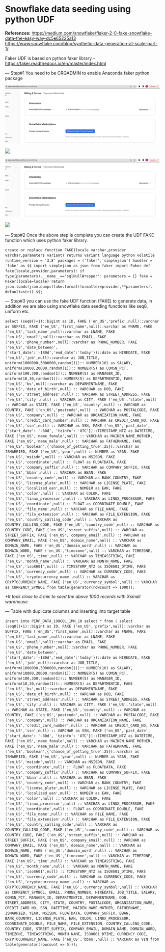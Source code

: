 # Snowflake data seeding using python UDF

__References:__
<https://medium.com/snowflake/flaker-2-0-fake-snowflake-data-the-easy-way-dc5e65225a13>
<https://www.snowflake.com/blog/synthetic-data-generation-at-scale-part-1/>

Faker UDF is based on python faker library - <https://faker.readthedocs.io/en/master/index.html>


— Step#1 You need to be ORGADMIN to enable Anaconda faker python package

![](https://github.com/siminsadanandan/katacoda-scenarios/blob/e4e3175869895087634a6833a22a77e66740e819/Pasted%20Graphic%204.jpg)

![](https://pandao.github.io/editor.md/images/logos/editormd-logo-180x180.png)

![](https://github.com/siminsadanandan/katacoda-scenarios/blob/17bda9c587205e8e540e1666dcf0fec323ff07d6/Pasted%20Graphic%204.png)

![](https://siminsadanandan.github.io/katacoda-scenarios/img/sf-config-image.png)

— Step#2 Once the above step is complete you can create the UDF FAKE function which uses python faker library. 

`create or replace function FAKE(locale varchar,provider varchar,parameters variant)
returns variant
language python
volatile
runtime_version = '3.8'
packages = ('faker','simplejson')
handler = 'fake'
as
$$
import simplejson as json
from faker import Faker
def fake(locale,provider,parameters):
  if type(parameters).__name__=='sqlNullWrapper':
    parameters = {}
  fake = Faker(locale=locale)
  return json.loads(json.dumps(fake.format(formatter=provider,**parameters), default=str))
$$;`



— Step#3 you can use the fake UDF function (FAKE) to generate data, in addition we are also using snowflake data seeding functions like  seq8, 
uniform etc. 

`select (seq8()+1)::bigint as ID, FAKE ('en_US','prefix',null)::varchar as SUFFIX, FAKE ('en_US','first_name',null)::varchar as FNAME, FAKE ('en_US','last_name',null)::varchar as LNAME, FAKE ('en_US','email',null)::varchar as EMAIL, FAKE ('en_US','phone_number',null)::varchar as PHONE_NUMBER, FAKE ('en_US','date_between',{'start_date':'-180d','end_date':'today'})::date as HIREDATE, FAKE ('en_US','job',null)::varchar as JOB_TITLE, uniform(1000000,3000000,random(1)):: NUMBER(10) as SALARY, uniform(10000,20000,random(1)):: NUMBER(5) as COMSN_PCT, uniform(100,300,random(1)):: NUMBER(5) as MANAGER_ID, uniform(10,30,random(1)):: NUMBER(5) as DEPARTMENTID, FAKE ('en_US','bs',null)::varchar as DEPARMENTNAME, FAKE ('en_US','date_of_birth',null) :: VARCHAR as DOB, FAKE ('en_US','street_address',null) :: VARCHAR as STREET_ADDRESS, FAKE ('en_US','city',null) :: VARCHAR as CITY, FAKE ('en_US','state',null) :: VARCHAR as STATE, FAKE ('en_US','country',null) :: VARCHAR as COUNTRY, FAKE ('en_US','postcode',null) :: VARCHAR as POSTALCODE, FAKE ('en_US','company',null) :: VARCHAR as ORGANIZATION_NAME, FAKE ('en_US','credit_card_number',null) :: VARCHAR as CREDIT_CARD_NO, FAKE ('en_US','ssn',null) :: VARCHAR as SSN, FAKE ('en_US','past_date',{'start_date': '-30d', 'tzinfo': 'UTC'})::TIMESTAMP_NTZ as DATETIME, FAKE ('en_US','name_female',null) :: VARCHAR as MAIDEN_NAME_MOTHER, FAKE ('en_US','name_male',null) :: VARCHAR as FATHERNAME, FAKE ('en_US','boolean',{'chance_of_getting_true':25})::varchar as ISMARRIED, FAKE ('en_US','year',null) :: NUMBER as YEAR, FAKE ('en_US','msisdn',null) :: VARCHAR as MSISDN, FAKE ('en_US','coordinate',null) :: FLOAT as FLOATDATA, FAKE ('en_US','company_suffix',null) :: VARCHAR as COMPANY_SUFFIX, FAKE ('en_US','bban',null) :: VARCHAR as BBAN, FAKE ('en_US','country_code',null) :: VARCHAR as BANK_COUNTRY, FAKE ('en_US','license_plate',null) :: VARCHAR as LICENSE_PLATE, FAKE ('en_US','localized_ean',null) :: NUMBER as EAN, FAKE ('en_US','color',null) :: VARCHAR as COLOR, FAKE ('en_US','linux_processor',null) :: VARCHAR as LINUX_PROCESSOR, FAKE ('en_US','coordinate',null) :: FLOAT as COORDINATE_DOUBLE, FAKE ('en_US','file_name',null) :: VARCHAR as FILE_NAME, FAKE ('en_US','file_extension',null) :: VARCHAR as FILE_EXTENSION, FAKE ('en_US','country_calling_code',null) :: VARCHAR as COUNTRY_CALLING_CODE, FAKE ('en_US','country_code',null) :: VARCHAR as COUNTRY_CODE, FAKE ('en_US','street_suffix',null) :: VARCHAR as STREET_SUFFIX, FAKE ('en_US','company_email',null) :: VARCHAR as COMPANY_EMAIL, FAKE ('en_US','domain_name',null) :: VARCHAR as DOMAIN_NAME, FAKE ('en_US','domain_word',null) :: VARCHAR as DOMAIN_WORD, FAKE ('en_US','timezone',null) :: VARCHAR as TIMEZONE, FAKE ('en_US','time',null) :: VARCHAR as TIMEASSTRING, FAKE ('en_US','month_name',null) :: VARCHAR as MONTH_NAME, FAKE ('en_US','iso8601',null) :: TIMESTAMP_NTZ as ISO8601_DTIME, FAKE ('en_US','currency_code',null) :: VARCHAR as CURRENCY_CODE, FAKE ('en_US','cryptocurrency_name',null) :: VARCHAR as CRYPTOCURRENCY_NAME, FAKE ('en_US','currency_symbol',null) :: VARCHAR as CURRENCY_SYMBOL
from
table(generator(rowcount => 1000));`
 

_*It took close to 4 min to seed the above 1000 records with Xsmall warehouse_



— Table with duplicate columns and inserting into target table

`insert into PERF_DATA_100COL_1MN_10 select * from (
select (seq8()+1)::bigint as ID, FAKE ('en_US','prefix',null)::varchar as SUFFIX, FAKE ('en_US','first_name',null)::varchar as FNAME, FAKE ('en_US','last_name',null)::varchar as LNAME, FAKE ('en_US','email',null)::varchar as EMAIL, FAKE ('en_US','phone_number',null)::varchar as PHONE_NUMBER, FAKE ('en_US','date_between',{'start_date':'-180d','end_date':'today'})::date as HIREDATE, FAKE ('en_US','job',null)::varchar as JOB_TITLE, uniform(1000000,3000000,random(1)):: NUMBER(10) as SALARY, uniform(10000,20000,random(1)):: NUMBER(5) as COMSN_PCT, uniform(100,300,random(1)):: NUMBER(5) as MANAGER_ID, uniform(10,30,random(1)):: NUMBER(5) as DEPARTMENTID, FAKE ('en_US','bs',null)::varchar as DEPARMENTNAME, FAKE ('en_US','date_of_birth',null) :: VARCHAR as DOB, FAKE ('en_US','street_address',null) :: VARCHAR as STREET_ADDRESS, FAKE ('en_US','city',null) :: VARCHAR as CITY, FAKE ('en_US','state',null) :: VARCHAR as STATE, FAKE ('en_US','country',null) :: VARCHAR as COUNTRY, FAKE ('en_US','postcode',null) :: VARCHAR as POSTALCODE, FAKE ('en_US','company',null) :: VARCHAR as ORGANIZATION_NAME, FAKE ('en_US','credit_card_number',null) :: VARCHAR as CREDIT_CARD_NO, FAKE ('en_US','ssn',null) :: VARCHAR as SSN, FAKE ('en_US','past_date',{'start_date': '-30d', 'tzinfo': 'UTC'})::TIMESTAMP_NTZ as DATETIME, FAKE ('en_US','name_female',null) :: VARCHAR as MAIDEN_NAME_MOTHER, FAKE ('en_US','name_male',null) :: VARCHAR as FATHERNAME, FAKE ('en_US','boolean',{'chance_of_getting_true':25})::varchar as ISMARRIED, FAKE ('en_US','year',null) :: NUMBER as YEAR, FAKE ('en_US','msisdn',null) :: VARCHAR as MSISDN, FAKE ('en_US','coordinate',null) :: FLOAT as FLOATDATA, FAKE ('en_US','company_suffix',null) :: VARCHAR as COMPANY_SUFFIX, FAKE ('en_US','bban',null) :: VARCHAR as BBAN, FAKE ('en_US','country_code',null) :: VARCHAR as BANK_COUNTRY, FAKE ('en_US','license_plate',null) :: VARCHAR as LICENSE_PLATE, FAKE ('en_US','localized_ean',null) :: NUMBER as EAN, FAKE ('en_US','color',null) :: VARCHAR as COLOR, FAKE ('en_US','linux_processor',null) :: VARCHAR as LINUX_PROCESSOR, FAKE ('en_US','coordinate',null) :: FLOAT as COORDINATE_DOUBLE, FAKE ('en_US','file_name',null) :: VARCHAR as FILE_NAME, FAKE ('en_US','file_extension',null) :: VARCHAR as FILE_EXTENSION, FAKE ('en_US','country_calling_code',null) :: VARCHAR as COUNTRY_CALLING_CODE, FAKE ('en_US','country_code',null) :: VARCHAR as COUNTRY_CODE, FAKE ('en_US','street_suffix',null) :: VARCHAR as STREET_SUFFIX, FAKE ('en_US','company_email',null) :: VARCHAR as COMPANY_EMAIL, FAKE ('en_US','domain_name',null) :: VARCHAR as DOMAIN_NAME, FAKE ('en_US','domain_word',null) :: VARCHAR as DOMAIN_WORD, FAKE ('en_US','timezone',null) :: VARCHAR as TIMEZONE, FAKE ('en_US','time',null) :: VARCHAR as TIMEASSTRING, FAKE ('en_US','month_name',null) :: VARCHAR as MONTH_NAME, FAKE ('en_US','iso8601',null) :: TIMESTAMP_NTZ as ISO8601_DTIME, FAKE ('en_US','currency_code',null) :: VARCHAR as CURRENCY_CODE, FAKE ('en_US','cryptocurrency_name',null) :: VARCHAR as CRYPTOCURRENCY_NAME, FAKE ('en_US','currency_symbol',null) :: VARCHAR as CURRENCY_SYMBOL, EMAIL, PHONE_NUMBER, HIREDATE, JOB_TITLE, SALARY, COMSN_PCT, MANAGER_ID, DEPARTMENTID, DEPARMENTNAME, DOB, STREET_ADDRESS, CITY, STATE, COUNTRY, POSTALCODE, ORGANIZATION_NAME, CREDIT_CARD_NO, SSN, DATETIME, MAIDEN_NAME_MOTHER, FATHERNAME, ISMARRIED, YEAR, MSISDN, FLOATDATA, COMPANY_SUFFIX, BBAN, BANK_COUNTRY, LICENSE_PLATE, EAN, COLOR, LINUX_PROCESSOR, COORDINATE_DOUBLE, FILE_NAME, FILE_EXTENSION, COUNTRY_CALLING_CODE, COUNTRY_CODE, STREET_SUFFIX, COMPANY_EMAIL, DOMAIN_NAME, DOMAIN_WORD, TIMEZONE, TIMEASSTRING, MONTH_NAME, ISO8601_DTIME, CURRENCY_CODE, CRYPTOCURRENCY_NAME, FAKE ('en_US','bban',null) :: VARCHAR as VIN
from
table(generator(rowcount => 5)));`

